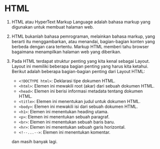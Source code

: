 # HTML

1. HTML atau HyperText Markup Language adalah bahasa markup yang digunakan untuk membuat halaman web.

2. HTML bukanlah bahasa pemrograman, melainkan bahasa markup, yang berarti itu menggambarkan, atau menandai, bagian-bagian konten yang berbeda dengan cara tertentu. Markup HTML memberi tahu browser bagaimana menampilkan halaman web yang diberikan.

3. Pada HTML terdapat struktur penting yang kita kenal sebagai Layout. Layout ini memiliki beberapa bagian penting yang harus kita ketahui. Berikut adalah beberapa bagian-bagian penting dari Layout HTML:

    - `<!DOCTYPE html>`: Deklarasi tipe dokumen HTML.
    - `<html>`: Elemen ini mewakili root (akar) dari sebuah dokumen HTML.
    - `<head>`: Elemen ini berisi informasi metadata tentang dokumen HTML.
    - `<title>`: Elemen ini menentukan judul untuk dokumen HTML.
    - `<body>`: Elemen ini mewakili isi dari sebuah dokumen HTML.
    - `<h1>`: Elemen ini menentukan heading utama.
    - `<p>`: Elemen ini menentukan sebuah paragraf.
    - `<br>`: Elemen ini menentukan sebuah baris baru.
    - `<hr>`: Elemen ini menentukan sebuah garis horizontal.
    - `<!--...-->`: Elemen ini menentukan komentar.

    dan masih banyak lagi.
